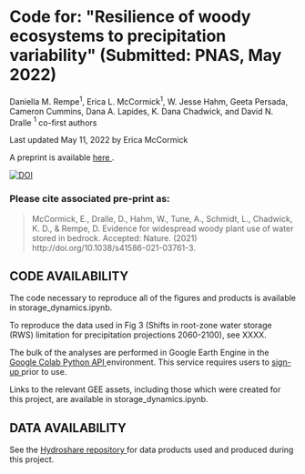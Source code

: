# Code for: "Resilience of woody ecosystems to precipitation variability" (Submitted: PNAS, May 2022)

Daniella M. Rempe$^1$, Erica L. McCormick$^1$, W. Jesse Hahm, Geeta Persada, Cameron Cummins, Dana A. Lapides, K. Dana Chadwick, and David N. Dralle
$^1$ co-first authors

Last updated May 11, 2022 by Erica McCormick

A preprint is available <a href = "https://www.researchsquare.com/article/rs-138459/v1"> here </a>.

<a href="https://zenodo.org/badge/latestdoi/357586333"><img src="https://zenodo.org/badge/357586333.svg" alt="DOI"></a>


### Please cite associated pre-print as:
<blockquote> McCormick, E., Dralle, D., Hahm, W., Tune, A., Schmidt, L., Chadwick, K. D., & Rempe, D. Evidence for widespread woody plant use of water stored in bedrock. Accepted: Nature. (2021) http://doi.org/10.1038/s41586-021-03761-3.</blockquote>


## **CODE AVAILABILITY**

The code necessary to reproduce all of the figures and products is available in storage_dynamics.ipynb.

To reproduce the data used in Fig 3 (Shifts in root-zone water storage (RWS) limitation for precipitation projections 2060-2100), see XXXX. 

The bulk of the analyses are performed in Google Earth Engine in the <a href = "https://colab.research.google.com/">Google Colab </a><a href = "https://developers.google.com/earth-engine/guides/python_install">Python API </a>environment. This service requires users to <a href = "https://earthengine.google.com/new_signup/">sign-up </a>prior to use.

Links to the relevant GEE assets, including those which were created for this project, are available in storage_dynamics.ipynb.

## **DATA AVAILABILITY**

See the <a href = "https://doi.org/10.4211/hs.a2f0d5fd10f14cd189a3465f72cba6f3"> Hydroshare repository </a> for data products used and produced during this project.





